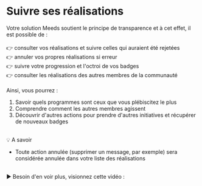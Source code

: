 # Suivre ses réalisations

Votre solution Meeds soutient le principe de transparence et à cet effet, il est possible de :\
\
👉 consulter vos réalisations et suivre celles qui auraient été rejetées \
👉 annuler vos propres réalisations si erreur\
👉 suivre votre progression et l'octroi de vos badges\
👉 consulter les réalisations des autres membres de la communauté\
\
Ainsi, vous pourrez :

1. Savoir quels programmes sont ceux que vous plébiscitez le plus
2. Comprendre comment les autres membres agissent
3. Découvrir d'autres actions pour prendre d'autres initiatives et récupérer de nouveaux badges

\
💡 A savoir

* Toute action annulée (supprimer un message, par exemple) sera considérée annulée dans votre liste des réalisations

\
▶ Besoin d'en voir plus, visionnez cette vidéo :&#x20;
